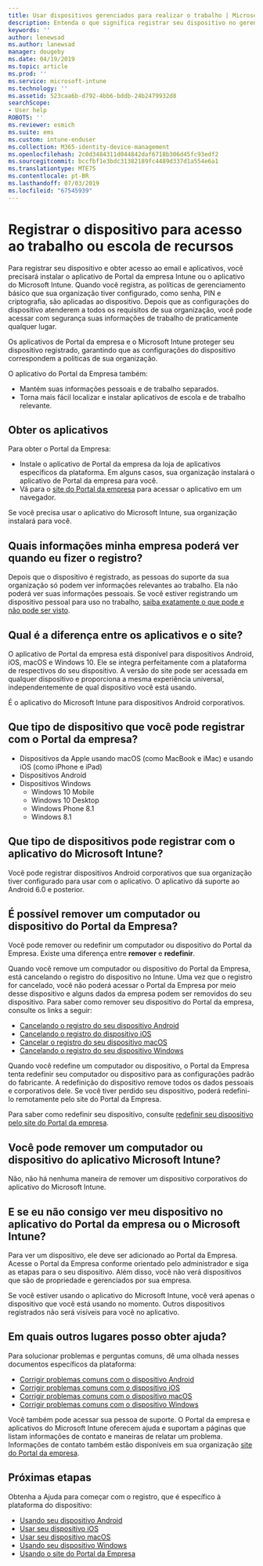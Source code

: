```yaml
---
title: Usar dispositivos gerenciados para realizar o trabalho | Microsoft Docs
description: Entenda o que significa registrar seu dispositivo no gerenciamento com o Intune.
keywords: ''
author: lenewsad
ms.author: lanewsad
manager: dougeby
ms.date: 04/19/2019
ms.topic: article
ms.prod: ''
ms.service: microsoft-intune
ms.technology: ''
ms.assetid: 523caa6b-d792-4bb6-bddb-24b2479932d8
searchScope:
- User help
ROBOTS: ''
ms.reviewer: esmich
ms.suite: ems
ms.custom: intune-enduser
ms.collection: M365-identity-device-management
ms.openlocfilehash: 2c0d3484311d044842daf6718b306d45fc93edf2
ms.sourcegitcommit: bccfbf1e3bdc31382189fc4489d337d1a554e6a1
ms.translationtype: MTE75
ms.contentlocale: pt-BR
ms.lasthandoff: 07/03/2019
ms.locfileid: "67545939"
---
```

# <a name="enroll-device-for-access-to-work-or-school-resources"></a>Registrar o dispositivo para acesso ao trabalho ou escola de recursos
Para registrar seu dispositivo e obter acesso ao email e aplicativos, você precisará instalar o aplicativo de Portal da empresa Intune ou o aplicativo do Microsoft Intune. Quando você registra, as políticas de gerenciamento básico que sua organização tiver configurado, como senha, PIN e criptografia, são aplicadas ao dispositivo. Depois que as configurações do dispositivo atenderem a todos os requisitos de sua organização, você pode acessar com segurança suas informações de trabalho de praticamente qualquer lugar.  

Os aplicativos de Portal da empresa e o Microsoft Intune proteger seu dispositivo registrado, garantindo que as configurações do dispositivo correspondem a políticas de sua organização. 

O aplicativo do Portal da Empresa também:  
* Mantém suas informações pessoais e de trabalho separados.  
* Torna mais fácil localizar e instalar aplicativos de escola e de trabalho relevante.   

## <a name="get-the-apps"></a>Obter os aplicativos
Para obter o Portal da Empresa:

- Instale o aplicativo de Portal da empresa da loja de aplicativos específicos da plataforma. Em alguns casos, sua organização instalará o aplicativo de Portal da empresa para você.  
- Vá para o [site do Portal da empresa](https://go.microsoft.com/fwlink/?linkid=2010980) para acessar o aplicativo em um navegador.  

Se você precisa usar o aplicativo do Microsoft Intune, sua organização instalará para você.  


## <a name="what-information-can-my-company-see-when-i-enroll"></a>Quais informações minha empresa poderá ver quando eu fizer o registro?
Depois que o dispositivo é registrado, as pessoas do suporte da sua organização só podem ver informações relevantes ao trabalho. Ela não poderá ver suas informações pessoais. Se você estiver registrando um dispositivo pessoal para uso no trabalho, [saiba exatamente o que pode e não pode ser visto](what-info-can-your-company-see-when-you-enroll-your-device-in-intune.md).  


## <a name="whats-the-difference-between-the-apps-and-the-website"></a>Qual é a diferença entre os aplicativos e o site?
O aplicativo de Portal da empresa está disponível para dispositivos Android, iOS, macOS e Windows 10. Ele se integra perfeitamente com a plataforma de respectivos do seu dispositivo. A versão do site pode ser acessada em qualquer dispositivo e proporciona a mesma experiência universal, independentemente de qual dispositivo você está usando. 

É o aplicativo do Microsoft Intune para dispositivos Android corporativos.  

## <a name="what-kind-of-devices-can-you-enroll-with-company-portal"></a>Que tipo de dispositivo que você pode registrar com o Portal da empresa?
- Dispositivos da Apple usando macOS (como MacBook e iMac) e usando iOS (como iPhone e iPad)
- Dispositivos Android
- Dispositivos Windows
    - Windows 10 Mobile
    - Windows 10 Desktop
    - Windows Phone 8.1
    - Windows 8.1

## <a name="what-kind-of-devices-can-you-enroll-with-the-microsoft-intune-app"></a>Que tipo de dispositivos pode registrar com o aplicativo do Microsoft Intune?  
Você pode registrar dispositivos Android corporativos que sua organização tiver configurado para usar com o aplicativo. O aplicativo dá suporte ao Android 6.0 e posterior. 

## <a name="can-you-remove-a-computer-or-device-from-the-company-portal"></a>É possível remover um computador ou dispositivo do Portal da Empresa?
Você pode remover ou redefinir um computador ou dispositivo do Portal da Empresa. Existe uma diferença entre **remover** e **redefinir**.

Quando você remove um computador ou dispositivo do Portal da Empresa, está cancelando o registro do dispositivo no Intune. Uma vez que o registro for cancelado, você não poderá acessar o Portal da Empresa por meio desse dispositivo e alguns dados da empresa podem ser removidos do seu dispositivo. Para saber como remover seu dispositivo do Portal da empresa, consulte os links a seguir:  

- [Cancelando o registro do seu dispositivo Android](unenroll-your-device-from-intune-android.md)
- [Cancelando o registro do dispositivo iOS](unenroll-your-device-from-intune-ios.md)
- [Cancelar o registro do seu dispositivo macOS](unenroll-your-device-from-intune-macos.md)
- [Cancelando o registro do seu dispositivo Windows](unenroll-your-device-from-intune-windows.md)

Quando você redefine um computador ou dispositivo, o Portal da Empresa tenta redefinir seu computador ou dispositivo para as configurações padrão do fabricante. A redefinição do dispositivo remove todos os dados pessoais e corporativos dele. Se você tiver perdido seu dispositivo, poderá redefini-lo remotamente pelo site do Portal da Empresa.  

Para saber como redefinir seu dispositivo, consulte [redefinir seu dispositivo pelo site do Portal da empresa](reset-erase-your-device-cpwebsite.md).  

## <a name="can-you-remove-a-computer-or-device-from-the-microsoft-intune-app"></a>Você pode remover um computador ou dispositivo do aplicativo Microsoft Intune?
Não, não há nenhuma maneira de remover um dispositivo corporativos do aplicativo do Microsoft Intune.  

## <a name="what-if-i-cant-see-my-device-in-the-company-portal-or-microsoft-intune-app"></a>E se eu não consigo ver meu dispositivo no aplicativo do Portal da empresa ou o Microsoft Intune?
Para ver um dispositivo, ele deve ser adicionado ao Portal da Empresa. Acesse o Portal da Empresa conforme orientado pelo administrador e siga as etapas para o seu dispositivo. Além disso, você não verá dispositivos que são de propriedade e gerenciados por sua empresa.

Se você estiver usando o aplicativo do Microsoft Intune, você verá apenas o dispositivo que você está usando no momento. Outros dispositivos registrados não será visíveis para você no aplicativo.  

## <a name="where-else-can-i-go-for-help"></a>Em quais outros lugares posso obter ajuda?  
Para solucionar problemas e perguntas comuns, dê uma olhada nesses documentos específicos da plataforma:  

- [Corrigir problemas comuns com o dispositivo Android](check-compliance-on-your-device-android.md)  
- [Corrigir problemas comuns com o dispositivo iOS](troubleshoot-your-device-ios.md)
- [Corrigir problemas comuns com o dispositivo macOS](troubleshoot-your-device-macos.md)
- [Corrigir problemas comuns com o dispositivo Windows](troubleshoot-your-device-windows.md)

Você também pode acessar sua pessoa de suporte. O Portal da empresa e aplicativos do Microsoft Intune oferecem ajuda e suportam a páginas que listam informações de contato e maneiras de relatar um problema. Informações de contato também estão disponíveis em sua organização [site do Portal da empresa](https://go.microsoft.com/fwlink/?linkid=2010980).  

## <a name="next-steps"></a>Próximas etapas  

Obtenha a Ajuda para começar com o registro, que é específico à plataforma do dispositivo:  

- [Usando seu dispositivo Android](using-your-android-device-with-intune.md)
- [Usar seu dispositivo iOS](using-your-ios-device-with-intune.md)
- [Usar seu dispositivo macOS](using-your-macos-device-with-intune.md)
- [Usando seu dispositivo Windows](using-your-windows-device-with-intune.md)
- [Usando o site do Portal da Empresa](using-the-intune-company-portal-website.md)


